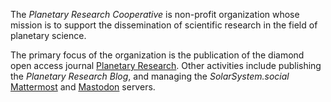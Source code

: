 The *Planetary Research Cooperative* is non-profit organization whose mission is to support the dissemination of scientific research in the field of planetary science.

The primary focus of the organization is the publication of the diamond open access journal [Planetary Research](https://planetary-research.org). Other activities include publishing the *Planetary Research Blog*, and managing the *SolarSystem.social* [Mattermost](https://mattermost.solarsystem.social) and [Mastodon](https://mastodon.solarsystem.social) servers.
